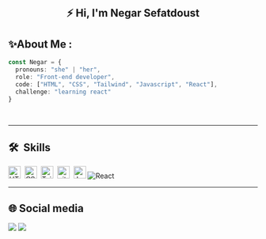 <h2 align="center" >⚡ Hi, I'm Negar Sefatdoust</h2>




## ✨About Me :
```typescript
const Negar = {
  pronouns: "she" | "her",
  role: "Front-end developer",
  code: ["HTML", "CSS", "Tailwind", "Javascript", "React"],
  challenge: "learning react"
}
```

</br>
<hr>

## 🛠  Skills
<img src="https://img.shields.io/badge/HTML5-282C34?logo=html5&logoColor=E34F26" alt="HTML5 logo" title="HTML5" height="25" />&nbsp;
<img src="https://img.shields.io/badge/CSS3-282C34?logo=css3&logoColor=1572B6" alt="CSS3 logo" title="CSS3" height="25" />&nbsp;
<img src="https://img.shields.io/badge/Tailwind%20CSS-282C34?logo=tailwind-css&logoColor=38B2AC" alt="Tailwind CSS logo" title="Tailwind CSS" height="25" />&nbsp;
<img src="https://img.shields.io/badge/git-282C34?logo=git&logoColor=F05032" alt="git logo" title="git" height="25" />&nbsp;
<img src="https://img.shields.io/badge/JavaScript-282C34?logo=javascript&logoColor=F7DF1E" alt="JavaScript logo" title="JavaScript" height="25" />
![React](https://img.shields.io/badge/-React-000?&logo=React)

<hr>

## 🌐 Social media
<p align="left">
    <a href="https://github.com/negarSefat" target="_blank"><img src="https://img.shields.io/badge/GitHub-181717?style=for-the-badge&logo=github&logoColor=white" /></a>
    <a href="https://linkedin.com/in/negar-sefatdoost" target="_blank"><img src="https://img.shields.io/badge/LinkedIn-0A66C2?style=for-the-badge&logo=linkedin&logoColor=white" /></a>
</p>
